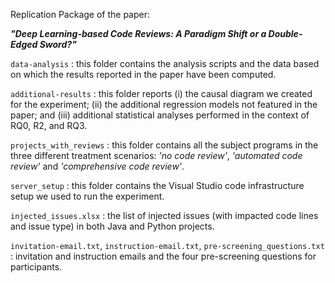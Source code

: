 Replication Package of the paper:

<strong><em>"Deep Learning-based Code Reviews: A Paradigm Shift or a Double-Edged Sword?"</em></strong>


`data-analysis` : this folder contains the analysis scripts and the data based on which the results reported in the paper have been computed.

`additional-results` : this folder reports (i) the causal diagram we created for the experiment; (ii) the additional regression models not featured in the paper; and (iii) additional statistical analyses performed in the context of RQ0, R2, and RQ3.

`projects_with_reviews` : this folder contains all the subject programs in the three different treatment scenarios: <em>'no code review'</em>, <em>'automated code review'</em> and <em>'comprehensive code review'</em>.

`server_setup` : this folder contains the Visual Studio code infrastructure setup we used to run the experiment.

`injected_issues.xlsx` : the list of injected issues (with impacted code lines and issue type) in both Java and Python projects.

`invitation-email.txt`, `instruction-email.txt`, `pre-screening_questions.txt` : invitation and instruction emails and the four pre-screening questions for participants.
